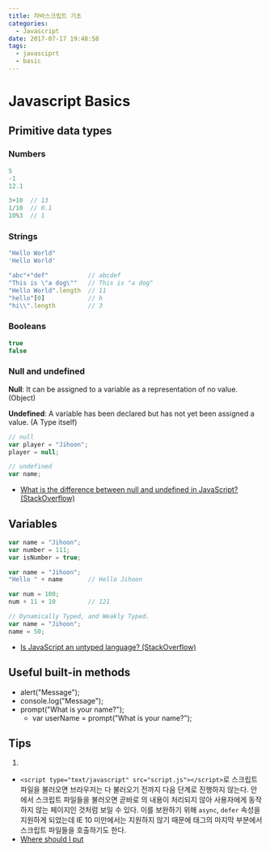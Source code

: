 ```yaml
---
title: 자바스크립트 기초
categories:
  - Javascript
date: 2017-07-17 19:48:58
tags:
  - javasciprt
  - basic
---
```


# Javascript Basics

## Primitive data types

### Numbers

```javascript
5
-1
12.1

3+10  // 13
1/10  // 0.1
10%3  // 1
```

### Strings

```javascript
"Hello World"
'Hello World'

"abc"+"def"           // abcdef
"This is \"a dog\""   // This is "a dog"
"Hello World".length  // 11
"hello"[0]            // h
"hi\\".length         // 3
```

### Booleans

```javascript
true
false
```

### Null and undefined

**Null**: It can be assigned to a variable as a representation of no value. (Object)

**Undefined**: A variable has been declared but has not yet been assigned a value. (A Type itself)

```javascript
// null
var player = "Jihoon";
player = null;

// undefined
var name;
```
- [What is the difference between null and undefined in JavaScript? (StackOverflow)](https://stackoverflow.com/questions/5076944/what-is-the-difference-between-null-and-undefined-in-javascript)

## Variables

```javascript
var name = "Jihoon";
var number = 111;
var isNumber = true;

var name = "Jihoon";
"Hello " + name       // Hello Jihoon

var num = 100;
num + 11 + 10         // 121

// Dynamically Typed, and Weakly Typed.
var name = "Jihoon";
name = 50;
```

- [Is JavaScript an untyped language? (StackOverflow)](https://stackoverflow.com/questions/964910/is-javascript-an-untyped-language)

## Useful built-in methods

- alert("Message");
- console.log("Message");
- prompt("What is your name?");
  - var userName = prompt("What is your name?");

## Tips

1. <script type="text/javascript" src="script.js" async></script>
  - `<script type="text/javascript" src="script.js"></script>`로 스크립트 파일을 불러오면 브라우저는 다 불러오기 전까지 다음 단계로 진행하지 않는다. <head> 안에서 스크립트 파일들을 불러오면 곧바로 <body>의 내용이 처리되지 않아 사용자에게 동작하지 않는 페이지인 것처럼 보일 수 있다. 이를 보완하기 위해 `async`, `defer` 속성을 지원하게 되었는데 IE 10 미만에서는 지원하지 않기 때문에 <body> 태그의 마지막 부분에서 스크립트 파일들을 호출하기도 한다.
  - [Where should I put <script> tags in HTML markup?  (StackOverflow)](https://stackoverflow.com/questions/436411/where-should-i-put-script-tags-in-html-markup)
  - [Remove Render-Blocking JavaScript (Google Developers)](https://developers.google.com/speed/docs/insights/BlockingJS)
